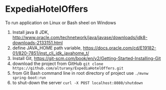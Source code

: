 # ExpediaHotelOffers

To run application on Linux or Bash sheel on Windows
1. Install java 8 JDK, http://www.oracle.com/technetwork/java/javase/downloads/jdk8-downloads-2133151.html
1. define JAVA_HOME path variable, https://docs.oracle.com/cd/E19182-01/820-7851/inst_cli_jdk_javahome_t/
1. Install Git, https://git-scm.com/book/en/v2/Getting-Started-Installing-Git
1. download the project from GitHub ```git clone https://github.com/alturany/ExpediaHotelOffers.git```
1. from Git Bash command line in root directory of project use ```./mvnw spring-boot:run``` 
1. to shut-down the server ```curl -X POST localhost:8080/shutdown```
